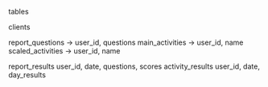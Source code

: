 tables

clients

report_questions -> user_id, questions
main_activities -> user_id, name
scaled_activities -> user_id, name

report_results user_id, date, questions, scores
activity_results user_id, date, day_results

